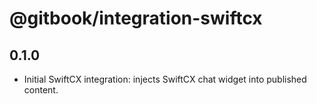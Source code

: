 # @gitbook/integration-swiftcx

## 0.1.0

- Initial SwiftCX integration: injects SwiftCX chat widget into published content.

